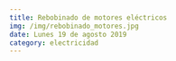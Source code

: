 ```yaml
---
title: Rebobinado de motores eléctricos
img: /img/rebobinado_motores.jpg
date: Lunes 19 de agosto 2019
category: electricidad
---
```

